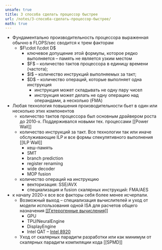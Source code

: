 ```yaml
---
unsafe: true
title: 3 способа сделать процессор быстрее
url: /notes/3-способа-сделать-процессор-быстрее/
math: true
---
```

<p></p>
<ul>
<li>
Фундаментально производительность процессора выраженная обычно в FLOPS/sec сводится к трем факторам<ul>
<li>
$F\cdot I\cdot D$<ul>
<li>ключевое допущение этой формулы, которое редко выполняется – память не является узким местом</li>
<li>$F$ – количество тактов процессора в единицу времени (частота);</li>
<li>$I$ – количество инструкций выполняемых за такт;</li>
<li>
$D$ – количество операций, которые выполняет одна инструкция<ul>
<li>инструкция может складывать не одну пару чисел</li>
<li>инструкция может делать не одну операцию над операндами, а несколько (FMA)</li>
</ul>
</li>
</ul>
</li>
</ul>
</li>
<li>
Любая технология повышения производительности бьет в один или несколько этих компонентов<ul>
<li>количество тактов процессора был основным драйвером роста до 2010-х. Поддерживался новыми тех. процессами <span class='missing-note'>[[Power Wall]]</span></li>
<li>
количество инструкций за такт. Все технологии так или иначе обслуживающие ILP и все формы спекулятивного выполнения <span class='missing-note'>[[ILP Wall]]</span><ul>
<li>кеш-память</li>
<li>SMT</li>
<li>branch prediction</li>
<li>register renaming</li>
<li>wide decoder</li>
<li>MOP fusion</li>
</ul>
</li>
<li>
количество операций на инструкцию<ul>
<li>векторизация: SSE/AVX</li>
<li>специализация и fusion скалярных инструкций: FMA/AES</li>
</ul>
</li>
</ul>
</li>
<li>
к началу 2020-х все все факторы себя более менее исчерпали.<ul>
<li>
Возможный выход – специализация вычислителей и уход от модели использования одной ISA для расчетов общего назначения <a href='/notes/гетерогенные-вычисления'>[[Гетерогенные вычисления]]</a><ul>
<li>GPU</li>
<li>TPU/NeuralEngine</li>
<li>DisplayEngine</li>
<li>Intel QAT – <a href="https://www.intel.com/content/www/us/en/products/docs/network-io/ethernet/10-25-40-gigabit-adapters/quickassist-adapter-8920-brief.html">Intel 8920</a></li>
</ul>
</li>
<li>Уход от скалярных парадигм разработки или как минимум от скалярных парадигм компиляции кода <span class='missing-note'>[[SPMD]]</span></li>
</ul>
</li>
</ul>
